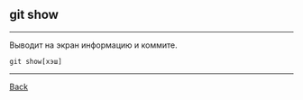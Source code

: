 ## **git show**
---
Выводит на экран информацию и коммите.
```bash=
git show[хэш]
```
---
[Back](./statusgit.md)